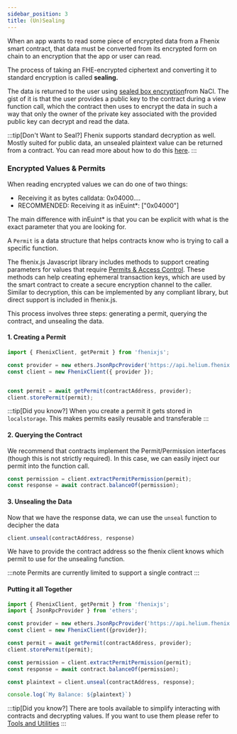 ```yaml
---
sidebar_position: 3
title: (Un)Sealing
---
```



When an app wants to read some piece of encrypted data from a Fhenix smart contract, that data must be converted from its encrypted form on chain to an encryption that the app or user can read.

The process of taking an FHE-encrypted ciphertext and converting it to standard encryption is called **sealing.**

The data is returned to the user using [sealed box encryption](https://bitbeans.gitbooks.io/libsodium-net/content/public-key\_cryptography/sealed\_boxes.html)from NaCl. The gist of it is that the user provides a public key to the contract during a view function call, which the contract then uses to encrypt the data in such a way that only the owner of the private key associated with the provided public key can decrypt and read the data.

:::tip[Don't Want to Seal?]
Fhenix supports standard decryption as well. Mostly suited for public data, an unsealed plaintext value can be returned from a contract.
You can read more about how to do this [here](../Writing%20Smart%20Contracts/Returning-Data.md).
:::

### Encrypted Values & Permits

When reading encrypted values we can do one of two things:
* Receiving it as bytes calldata: 0x04000.... 
* RECOMMENDED: Receiving it as inEuint*: ["0x04000"]

The main difference with inEuint* is that you can be explicit with what is the exact parameter that you are looking for.

A `Permit` is a data structure that helps contracts know who is trying to call a specific function. 

The fhenix.js Javascript library includes methods to support creating parameters for values that require [Permits & Access Control](../Encryption%20and%20Privacy/Permits-Access-Control.md). These methods can help creating ephemeral transaction keys, which are used by the smart contract to create a secure encryption channel to the caller.
Similar to decryption, this can be implemented by any compliant library, but direct support is included in fhenix.js.&#x20;

This process involves three steps: generating a permit, querying the contract, and unsealing the data.

#### 1. Creating a Permit

```javascript
import { FhenixClient, getPermit } from 'fhenixjs';

const provider = new ethers.JsonRpcProvider('https://api.helium.fhenix.zone/');
const client = new FhenixClient({ provider });


const permit = await getPermit(contractAddress, provider);
client.storePermit(permit);
```

:::tip[Did you know?]
When you create a permit it gets stored in `localstorage`. This makes permits easily reusable and transferable
:::

#### 2. Querying the Contract

We recommend that contracts implement the Permit/Permission interfaces (though this is not strictly required).
In this case, we can easily inject our permit into the function call.

```javascript
const permission = client.extractPermitPermission(permit);
const response = await contract.balanceOf(permission);
```

#### 3. Unsealing the Data

Now that we have the response data, we can use the `unseal` function to decipher the data

```javascript
client.unseal(contractAddress, response)
```

We have to provide the contract address so the fhenix client knows which permit to use for the unsealing function.

:::note
Permits are currently limited to support a single contract
:::

#### Putting it all Together

```typescript
import { FhenixClient, getPermit } from 'fhenixjs';
import { JsonRpcProvider } from 'ethers';

const provider = new ethers.JsonRpcProvider('https://api.helium.fhenix.zone/');
const client = new FhenixClient({provider});

const permit = await getPermit(contractAddress, provider);
client.storePermit(permit);

const permission = client.extractPermitPermission(permit);
const response = await contract.balanceOf(permission);

const plaintext = client.unseal(contractAddress, response);

console.log(`My Balance: ${plaintext}`)
```
:::tip[Did you know?]
There are tools available to simplify interacting with contracts and decrypting values. If you want to use them please refer to
[Tools and Utilities](../Tools%20and%20Utilities/Fhenix-Encryption-UI) 
:::

